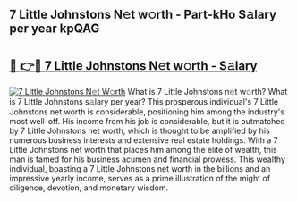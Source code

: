 ## 7 Little Johnstons N𝚎t w𝚘rth - Part-kHo S𝚊lary per year kpQAG

# <h2><a href="http://gc44oh.nevu.top/?p=7+Little+Johnstons">🔗 👉🔴 7 Little Johnstons N𝚎t w𝚘rth - S𝚊lary</a></h2>

[![7 Little Johnstons N𝚎t W𝚘rth](https://i.imgur.com/Oavwk0R.jpeg)](http://gc44oh.nevu.top/?p=7+Little+Johnstons)
What is 7 Little Johnstons n𝚎t w𝚘rth? What is 7 Little Johnstons s𝚊lary per year?
This prosperous individual's 7 Little Johnstons net worth is considerable, positioning him among the industry's most well-off. His income from his job is considerable, but it is outmatched by 7 Little Johnstons net worth, which is thought to be amplified by his numerous business interests and extensive real estate holdings. With a 7 Little Johnstons net worth that places him among the elite of wealth, this man is famed for his business acumen and financial prowess. This wealthy individual, boasting a 7 Little Johnstons net worth in the billions and an impressive yearly income, serves as a prime illustration of the might of diligence, devotion, and monetary wisdom.
